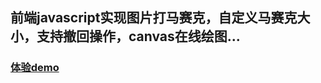 ## 前端javascript实现图片打马赛克，自定义马赛克大小，支持撤回操作，canvas在线绘图...
### [体验demo](https://colapp.github.io/Js-mosaic/)

